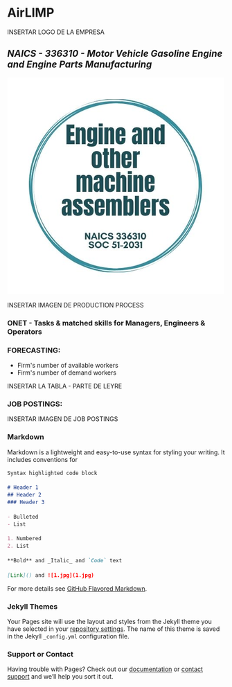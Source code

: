 # **AirLIMP**

INSERTAR LOGO DE LA EMPRESA

## _NAICS - 336310 - Motor Vehicle Gasoline Engine and Engine Parts Manufacturing_

![1.jpg](1.jpg)

INSERTAR IMAGEN DE PRODUCTION PROCESS

### ONET - Tasks & matched skills for Managers, Engineers & Operators

### FORECASTING:
- Firm's number of available workers
- Firm's number of demand workers

INSERTAR LA TABLA - PARTE DE LEYRE


### JOB POSTINGS:

INSERTAR IMAGEN DE JOB POSTINGS 








### Markdown

Markdown is a lightweight and easy-to-use syntax for styling your writing. It includes conventions for

```markdown
Syntax highlighted code block

# Header 1
## Header 2
### Header 3

- Bulleted
- List

1. Numbered
2. List

**Bold** and _Italic_ and `Code` text

[Link]() and ![1.jpg](1.jpg)
```

For more details see [GitHub Flavored Markdown](https://guides.github.com/features/mastering-markdown/).

### Jekyll Themes

Your Pages site will use the layout and styles from the Jekyll theme you have selected in your [repository settings](https://github.com/Ainhoa-Urtasun-UPNA/hohr-project-group-assignment-airlimp/settings/pages). The name of this theme is saved in the Jekyll `_config.yml` configuration file.

### Support or Contact

Having trouble with Pages? Check out our [documentation](https://docs.github.com/categories/github-pages-basics/) or [contact support](https://support.github.com/contact) and we’ll help you sort it out.
